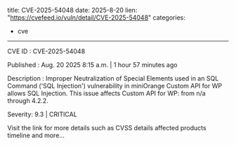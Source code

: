  
title: CVE-2025-54048
date: 2025-8-20
lien: "https://cvefeed.io/vuln/detail/CVE-2025-54048"
categories:
  - cve
---

CVE ID : CVE-2025-54048

Published :  Aug. 20
2025
8:15 a.m. | 1 hour
57 minutes ago

Description : Improper Neutralization of Special Elements used in an SQL Command ('SQL Injection') vulnerability in miniOrange Custom API for WP allows SQL Injection. This issue affects Custom API for WP: from n/a through 4.2.2.

Severity: 9.3 | CRITICAL

Visit the link for more details
such as CVSS details
affected products
timeline
and more...

